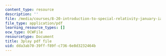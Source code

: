 ```yaml
---
content_type: resource
description: ''
file: /media/courses/8-20-introduction-to-special-relativity-january-iap-2021/dda3ab7039fff89fc7366e8d3232464b_8ytpmbkqF54.pdf
file_type: application/pdf
learning_resource_types: []
ocw_type: OCWFile
resourcetype: Document
title: 3play pdf file
uid: dda3ab70-39ff-f89f-c736-6e8d3232464b
---
```

